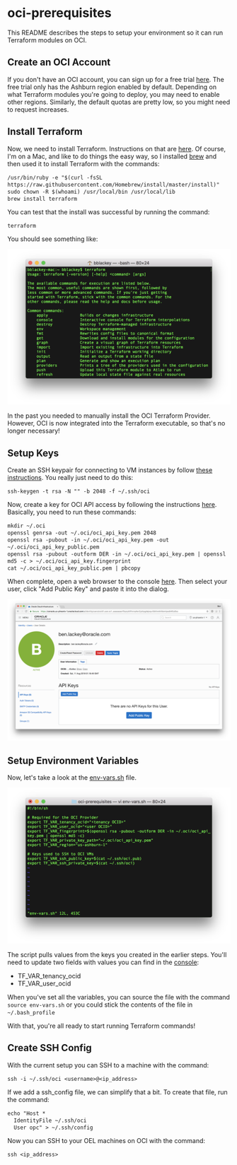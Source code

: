 # oci-prerequisites

This README describes the steps to setup your environment so it can run Terraform modules on OCI.

## Create an OCI Account
If you don't have an OCI account, you can sign up for a free trial [here](https://cloud.oracle.com/en_US/tryit).  The free trial only has the Ashburn region enabled by default.  Depending on what Terraform modules you're going to deploy, you may need to enable other regions.  Similarly, the default quotas are pretty low, so you might need to request increases.

## Install Terraform

Now, we need to install Terraform.  Instructions on that are [here](https://www.terraform.io/intro/getting-started/install.html).  Of course, I'm on a Mac, and like to do things the easy way, so I installed [brew](https://brew.sh/) and then used it to install Terraform with the commands:

    /usr/bin/ruby -e "$(curl -fsSL https://raw.githubusercontent.com/Homebrew/install/master/install)"
    sudo chown -R $(whoami) /usr/local/bin /usr/local/lib
    brew install terraform

You can test that the install was successful by running the command:

    terraform

You should see something like:

![](./images/1%20-%20terraform.png)

In the past you needed to manually install the OCI Terraform Provider.  However, OCI is now integrated into the Terraform executable, so that's no longer necessary!

## Setup Keys
Create an SSH keypair for connecting to VM instances by follow [these instructions](https://docs.cloud.oracle.com/iaas/Content/GSG/Tasks/creatingkeys.htm).  You really just need to do this:

    ssh-keygen -t rsa -N "" -b 2048 -f ~/.ssh/oci

Now, create a key for OCI API access by following the instructions [here](https://docs.cloud.oracle.com/iaas/Content/API/Concepts/apisigningkey.htm).  Basically, you need to run these commands:

    mkdir ~/.oci
    openssl genrsa -out ~/.oci/oci_api_key.pem 2048
    openssl rsa -pubout -in ~/.oci/oci_api_key.pem -out ~/.oci/oci_api_key_public.pem
    openssl rsa -pubout -outform DER -in ~/.oci/oci_api_key.pem | openssl md5 -c > ~/.oci/oci_api_key.fingerprint
    cat ~/.oci/oci_api_key_public.pem | pbcopy

When complete, open a web browser to the console [here](https://console.us-phoenix-1.oraclecloud.com/a/identity/users).  Then select your user, click "Add Public Key" and paste it into the dialog.

![](./images/3%20-%20console.png)

## Setup Environment Variables
Now, let's take a look at the [env-vars.sh](env-vars.sh) file.

![](./images/4%20-%20env-vars.png)

The script pulls values from the keys you created in the earlier steps.  You'll need to update two fields with values you can find in the [console](https://console.us-phoenix-1.oraclecloud.com/):

* TF_VAR_tenancy_ocid
* TF_VAR_user_ocid

When you've set all the variables, you can source the file with the command `source env-vars.sh` or you could stick the contents of the file in `~/.bash_profile`

With that, you're all ready to start running Terraform commands!

## Create SSH Config
With the current setup you can SSH to a machine with the command:

    ssh -i ~/.ssh/oci <username>@<ip_address>

If we add a ssh_config file, we can simplify that a bit.  To create that file, run the command:

    echo "Host *
      IdentityFile ~/.ssh/oci
      User opc" > ~/.ssh/config

Now you can SSH to your OEL machines on OCI with the command:

    ssh <ip_address>
